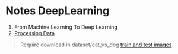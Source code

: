 # Notes DeepLearning
1. From Machine Learning To Deep Learning
2. [Processing Data](Processing_data)
> Require download in dataset/cat_vs_dog [train and test images](https://www.kaggle.com/c/dogs-vs-cats/data#)